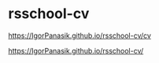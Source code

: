 # rsschool-cv
https://IgorPanasik.github.io/rsschool-cv/cv

https://IgorPanasik.github.io/rsschool-cv/